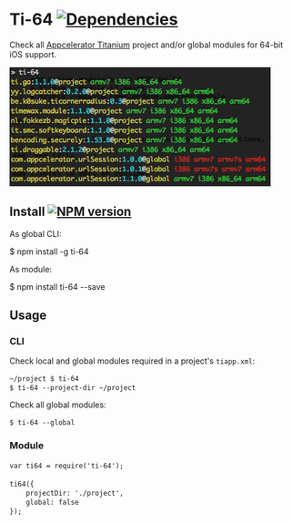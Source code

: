 # Ti-64 [![Dependencies](https://david-dm.org/fokkezb/ti-64/status.svg?style=flat-square)](https://david-dm.org/fokkezb/ti-html2as#info=dependencies)

Check all [Appcelerator Titanium](http://appcelerator.com/titanium) project and/or global modules for 64-bit iOS support.

![screenshot](screenshot.png)

## Install [![NPM version](https://badge.fury.io/js/ti-64.svg)](http://badge.fury.io/js/ti-64)

As global CLI:

  $ npm install -g ti-64

As module:

  $ npm install ti-64 --save

## Usage

### CLI

Check local and global modules required in a project's `tiapp.xml`:

	~/project $ ti-64
	$ ti-64 --project-dir ~/project

Check all global modules:

	$ ti-64 --global

### Module

```
var ti64 = require('ti-64');

ti64({
	projectDir: './project',
	global: false
});
```
